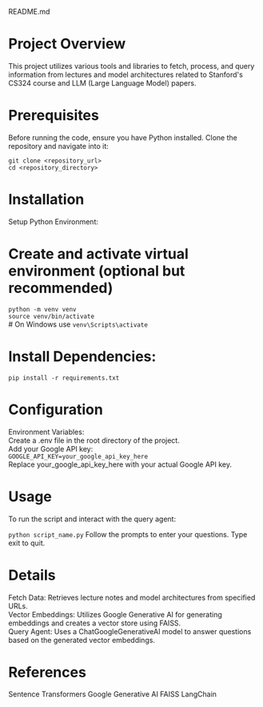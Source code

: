 README.md
# Project Overview
This project utilizes various tools and libraries to fetch, process, and query information from lectures and model architectures related to Stanford's CS324 course and LLM (Large Language Model) papers.

# Prerequisites
Before running the code, ensure you have Python installed. Clone the repository and navigate into it:
<br>

`git clone <repository_url>`<br>
`cd <repository_directory>`<br>
# Installation<br>
Setup Python Environment:<br>

# Create and activate virtual environment (optional but recommended)
`python -m venv venv`<br>
`source venv/bin/activate`<br>   # On Windows use `venv\Scripts\activate`<br>
# Install Dependencies:

`pip install -r requirements.txt`<br>
# Configuration
Environment Variables:<br>
Create a .env file in the root directory of the project.<br>
Add your Google API key:<br>
`GOOGLE_API_KEY=your_google_api_key_here`<br>
Replace your_google_api_key_here with your actual Google API key.<br>
# Usage
To run the script and interact with the query agent:<br>

`python script_name.py`
Follow the prompts to enter your questions. Type exit to quit.<br>

# Details
Fetch Data: Retrieves lecture notes and model architectures from specified URLs.<br>
Vector Embeddings: Utilizes Google Generative AI for generating embeddings and creates a vector store using FAISS.<br>
Query Agent: Uses a ChatGoogleGenerativeAI model to answer questions based on the generated vector embeddings.<br>
# References
Sentence Transformers
Google Generative AI
FAISS
LangChain
